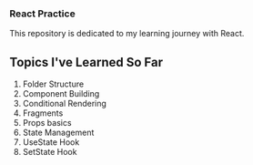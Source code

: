 <h3>React Practice</h3>

<p>This repository is dedicated to my learning journey with React.</p>

<h2>Topics I've Learned So Far</h2>

<ol>
  <li>Folder Structure</li>
  <li>Component Building</li>
  <li>Conditional Rendering</li>
  <li>Fragments</li>
  <li>Props basics</li>
  <li>State Management</li>
  <li>UseState Hook</li>
  <li>SetState Hook</li>
</ol>

